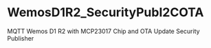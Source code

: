 # WemosD1R2_SecurityPubI2COTA
MQTT Wemos D1 R2 with MCP23017 Chip and OTA Update Security Publisher

